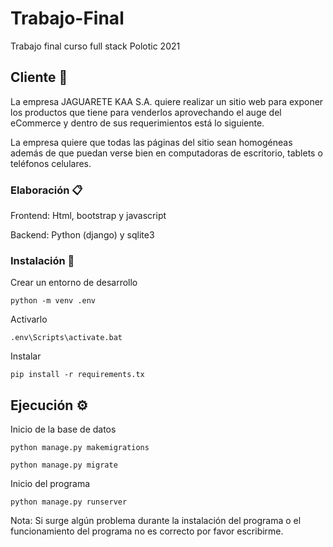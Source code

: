 # Trabajo-Final

Trabajo final curso full stack Polotic 2021

## Cliente 🚀

La empresa JAGUARETE KAA S.A. quiere realizar un sitio web para exponer los productos que tiene
para venderlos aprovechando el auge del eCommerce y dentro de sus requerimientos está lo
siguiente.

La empresa quiere que todas las páginas del sitio sean homogéneas además de que puedan verse
bien en computadoras de escritorio, tablets o teléfonos celulares.

### Elaboración 📋

Frontend: Html, bootstrap y javascript

Backend: Python (django) y sqlite3

### Instalación 🔧

Crear un entorno de desarrollo

```
python -m venv .env

```
Activarlo

```
.env\Scripts\activate.bat

```
Instalar 

```
pip install -r requirements.tx

```

## Ejecución ⚙️

Inicio de la base de datos

```
python manage.py makemigrations

```

```
python manage.py migrate

```
Inicio del programa

```
python manage.py runserver

```

Nota: Si surge algún problema durante la instalación del programa o el funcionamiento del programa no es correcto por favor escribirme.


